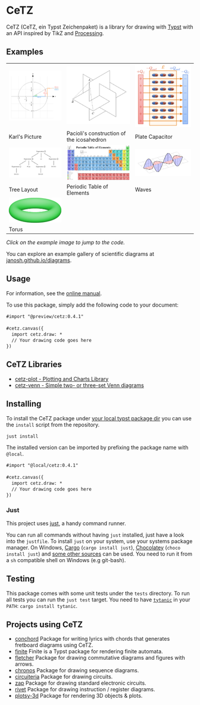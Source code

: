 # CeTZ

CeTZ (CeTZ, ein Typst Zeichenpaket) is a library for drawing with [Typst](https://typst.app) with an API inspired by TikZ and [Processing](https://processing.org/).

## Examples
<!-- img width is set so the table gets evenly spaced by GitHub's CSS -->
<table>
<tr>
  <td>
    <a href="gallery/karls-picture.typ">
      <img src="gallery/karls-picture.png" width="250px">
    </a>
  </td>
  <td>
    <a href="gallery/paciolis.typ">
      <img src="gallery/paciolis.png" width="250px">
    </a>
  </td>
  <td>
    <a href="gallery/plate-capacitor.typ">
      <img src="gallery/plate-capacitor.png" width="250px">
    </a>
  </td>
</tr>
<tr>
  <td>Karl's Picture</td>
  <td>Pacioli's construction of the icosahedron</td>
  <td>Plate Capacitor</td>
</tr>
<tr>
  <td>
    <a href="gallery/tree.typ">
      <img src="gallery/tree.png" width="250px">
    </a>
  </td>
  <td>
    <a href="gallery/periodic-table.typ">
      <img src="gallery/periodic-table.png" width="250px">
    </a>
  </td>
  <td>
    <a href="gallery/waves.typ">
      <img src="gallery/waves.png" width="250px">
    </a>
  </td>
</tr>
<tr>
  <td>Tree Layout</td>
  <td>Periodic Table of Elements</td>
  <td>Waves</td>
</tr>
<tr>
  <td>
    <a href="gallery/torus.typ">
      <img src="gallery/torus.png" width="250px">
    </a>
  </td>
  <td>
  </td>
  <td>
  </td>
</tr>
<tr>
  <td>Torus</td>
  <td></td>
  <td></td>
</tr>
</table>

*Click on the example image to jump to the code.*

You can explore an example gallery of scientific diagrams at [janosh.github.io/diagrams](https://janosh.github.io/diagrams).

## Usage

For information, see the [online manual](https://cetz-package.github.io/docs).

To use this package, simply add the following code to your document:

```typ
#import "@preview/cetz:0.4.1"

#cetz.canvas({
  import cetz.draw: *
  // Your drawing code goes here
})
```

## CeTZ Libraries

- [cetz-plot - Plotting and Charts Library](https://github.com/cetz-package/cetz-plot)
- [cetz-venn - Simple two- or three-set Venn diagrams](https://github.com/cetz-package/cetz-venn)

## Installing

To install the CeTZ package under [your local typst package dir](https://github.com/typst/packages?tab=readme-ov-file#local-packages) you can use the `install` script from the repository.

```bash
just install
```

The installed version can be imported by prefixing the package name with `@local`.

```typ
#import "@local/cetz:0.4.1"

#cetz.canvas({
  import cetz.draw: *
  // Your drawing code goes here
})
```

### Just

This project uses [just](https://github.com/casey/just), a handy command runner.

You can run all commands without having `just` installed, just have a look into the `justfile`.
To install `just` on your system, use your systems package manager. On Windows, [Cargo](https://doc.rust-lang.org/cargo/) (`cargo install just`), [Chocolatey](https://chocolatey.org/) (`choco install just`) and [some other sources](https://just.systems/man/en/chapter_4.html) can be used. You need to run it from a `sh` compatible shell on Windows (e.g git-bash).

## Testing

This package comes with some unit tests under the `tests` directory.
To run all tests you can run the `just test` target. You need to have
[`tytanic`](https://github.com/tingerrr/tytanic/) in your `PATH`: `cargo install tytanic`.

## Projects using CeTZ
- [conchord](https://github.com/sitandr/conchord) Package for writing lyrics with chords that generates fretboard diagrams using CeTZ.
- [finite](https://github.com/jneug/typst-finite) Finite is a Typst package for rendering finite automata.
- [fletcher](https://github.com/Jollywatt/typst-fletcher) Package for drawing commutative diagrams and figures with arrows.
- [chronos](https://git.kb28.ch/HEL/chronos) Package for drawing sequence diagrams.
- [circuiteria](https://git.kb28.ch/HEL/circuiteria) Package for drawing circuits.
- [zap](https://github.com/l0uisgrange/zap) Package for drawing standard electronic circuits.
- [rivet](https://git.kb28.ch/HEL/rivet-typst) Package for drawing instruction / register diagrams.
- [plotsy-3d](https://github.com/misskacie/plotsy-3d) Package for rendering 3D objects & plots.
